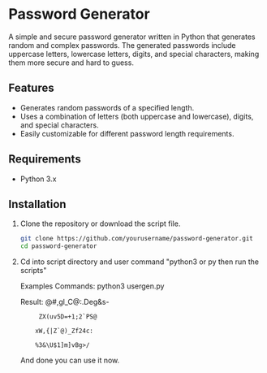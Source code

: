 # Password Generator

A simple and secure password generator written in Python that generates random and complex passwords. The generated passwords include uppercase letters, lowercase letters, digits, and special characters, making them more secure and hard to guess.

## Features

- Generates random passwords of a specified length.
- Uses a combination of letters (both uppercase and lowercase), digits, and special characters.
- Easily customizable for different password length requirements.

## Requirements

- Python 3.x

## Installation

1. Clone the repository or download the script file.

   ```bash
   git clone https://github.com/yourusername/password-generator.git
   cd password-generator

2. Cd into script directory and user command "python3 or py then run the scripts"
   
   Examples Commands: python3 usergen.py

   Result: @#,gl_C@:.Deg&s-

            ZX(uv5D=+1;2`PS@

           xW,{|Z`@)_Zf24c:

           %3&\U$1]m]vBg>/

   And done you can use it now.
